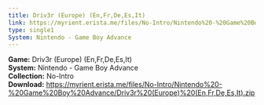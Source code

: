 ```yaml
---
title: Driv3r (Europe) (En,Fr,De,Es,It)
link: https://myrient.erista.me/files/No-Intro/Nintendo%20-%20Game%20Boy%20Advance/Driv3r%20(Europe)%20(En,Fr,De,Es,It).zip
type: single1
System: Nintendo - Game Boy Advance
---
```

<b>Game:</b> Driv3r (Europe) (En,Fr,De,Es,It)<br>
<b>System:</b> Nintendo - Game Boy Advance<br>
<b>Collection:</b> No-Intro<br>
<b>Download:</b> https://myrient.erista.me/files/No-Intro/Nintendo%20-%20Game%20Boy%20Advance/Driv3r%20(Europe)%20(En,Fr,De,Es,It).zip